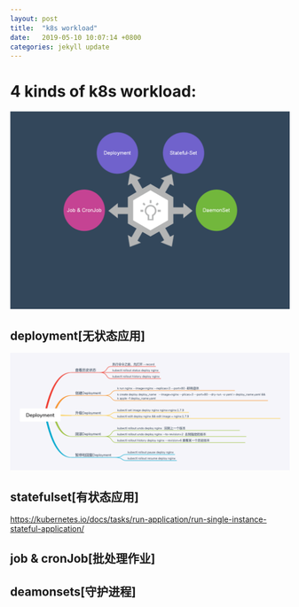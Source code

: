 ```yaml
---
layout: post
title:  "k8s workload"
date:   2019-05-10 10:07:14 +0800
categories: jekyll update
---
```

# 4 kinds of k8s workload:
![](https://raw.githubusercontent.com/latermonk/latermonk.github.io/master/assets/img/workload-selection.png)


## deployment[无状态应用]
![](https://raw.githubusercontent.com/latermonk/latermonk.github.io/master/assets/img/Deployment.png)


## statefulset[有状态应用]

https://kubernetes.io/docs/tasks/run-application/run-single-instance-stateful-application/


## job & cronJob[批处理作业]
## deamonsets[守护进程]





